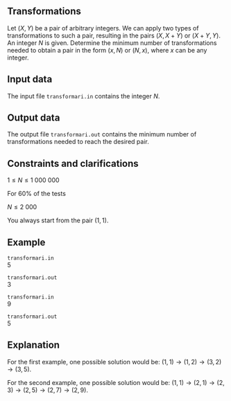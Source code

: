 ## Transformations

Let $(X, Y)$ be a pair of arbitrary integers. We can apply two types of transformations to such a pair, resulting in the pairs $(X, X+Y)$ or $(X+Y, Y)$. An integer $N$ is given. Determine the minimum number of transformations needed to obtain a pair in the form $(x, N)$ or $(N, x)$, where $x$ can be any integer.

## Input data

The input file `transformari.in` contains the integer $N$.

## Output data

The output file `transformari.out` contains the minimum number of transformations needed to reach the desired pair.

## Constraints and clarifications

$1 \leq N \leq 1\ 000\ 000$

For 60% of the tests 

$N \leq 2\ 000$

You always start from the pair $(1,1)$.

## Example

`transformari.in`  
5  

`transformari.out`  
3

`transformari.in`  
9  

`transformari.out`  
5

## Explanation

For the first example, one possible solution would be: $(1, 1) \rightarrow (1, 2) \rightarrow (3, 2) \rightarrow (3, 5)$.

For the second example, one possible solution would be: $(1, 1) \rightarrow (2, 1) \rightarrow (2, 3) \rightarrow (2, 5) \rightarrow (2, 7) \rightarrow (2, 9)$.
